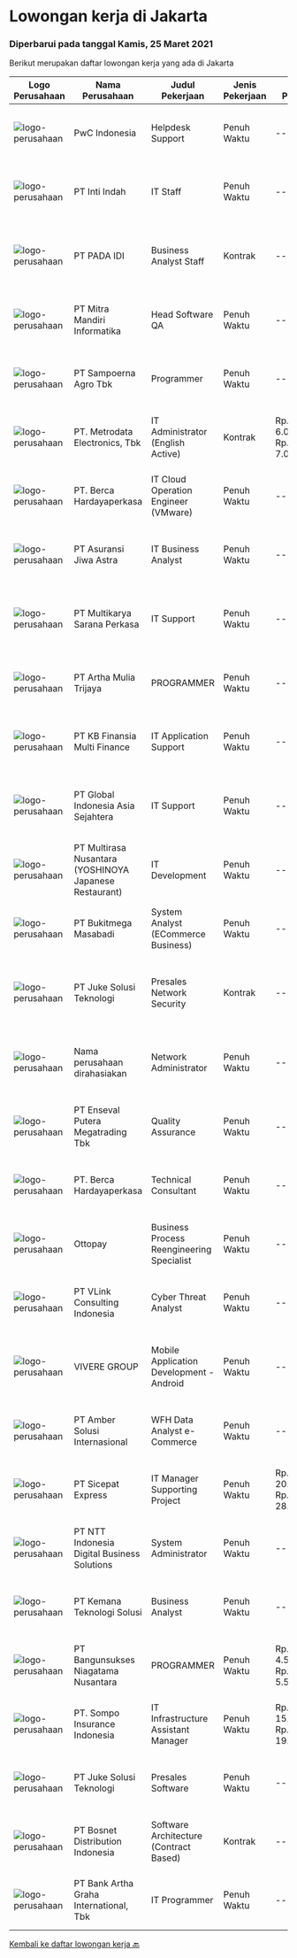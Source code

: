 
  # Lowongan kerja di Jakarta

  ### Diperbarui pada tanggal Kamis, 25 Maret 2021

  Berikut merupakan daftar lowongan kerja yang ada di Jakarta

  |Logo Perusahaan | Nama Perusahaan | Judul Pekerjaan | Jenis Pekerjaan | Gaji Pekerjaan | Lokasi | Deskripsi | Tanggal diunggah | Pranala |
  | -------------- | --------------- | --------------- | --------- | --------- | -------------- | ------- | ----------- | ----------- |
  |![logo-perusahaan](https://image-service-cdn.seek.com.au/9ff3545ea836cbfcd53151efb3c363c740655fa6/ee4dce1061f3f616224767ad58cb2fc751b8d2dc)|PwC Indonesia|Helpdesk Support|Penuh Waktu|---|Jakarta Selatan|Responsibilities:You will be first point of contact for all requests, queries and issues (faults or problems) concerning PwC Indonesia provided IT...|Rabu, 24 Maret 2021|https://www.jobstreet.co.id/id/job/helpdesk-support-3489154?token=0~968d80e7-04f6-45c3-8b53-c6a23a4a6d7b&sectionRank=1&jobId=jobstreet-id-job-3489154|
|![logo-perusahaan](https://image-service-cdn.seek.com.au/d5ad2a7dd985d2d851799da7debfd1d496834265/ee4dce1061f3f616224767ad58cb2fc751b8d2dc)|PT Inti Indah|IT Staff|Penuh Waktu|---|Jakarta Barat|Deskripsi Pekerjaan: Memastikan komputer yang digunakan oleh user dapat berfungsi dengan baik. Memastikan komputer yang digunakan oleh user terhubung...|Rabu, 24 Maret 2021|https://www.jobstreet.co.id/id/job/it-staff-3489149?token=0~968d80e7-04f6-45c3-8b53-c6a23a4a6d7b&sectionRank=2&jobId=jobstreet-id-job-3489149|
|![logo-perusahaan](https://image-service-cdn.seek.com.au/02016919218b83eb263b882ec30695db32ce2212/ee4dce1061f3f616224767ad58cb2fc751b8d2dc)|PT PADA IDI|Business Analyst Staff|Kontrak|---|Jakarta Pusat|Job Description : Work with key stakeholders from Finanace, Accounting, Marketing and Production teams to deliver strategy and monitor implementation...|Rabu, 24 Maret 2021|https://www.jobstreet.co.id/id/job/business-analyst-staff-3489579?token=0~968d80e7-04f6-45c3-8b53-c6a23a4a6d7b&sectionRank=3&jobId=jobstreet-id-job-3489579|
|![logo-perusahaan](https://image-service-cdn.seek.com.au/a8a484db6d721d8f5ce28e85f63446dc8f63a2b7/ee4dce1061f3f616224767ad58cb2fc751b8d2dc)|PT Mitra Mandiri Informatika|Head Software QA|Penuh Waktu|---|Jakarta Raya|Candidate must possess at least Bachelor's Degree in Computer Science/Information Technology or equivalent. At least 3 Year(s) of working experience...|Rabu, 24 Maret 2021|https://www.jobstreet.co.id/id/job/head-software-qa-3481190?token=0~968d80e7-04f6-45c3-8b53-c6a23a4a6d7b&sectionRank=4&jobId=jobstreet-id-job-3481190|
|![logo-perusahaan](https://image-service-cdn.seek.com.au/80feeb00e2f35f0c10ffdd5e864b42bcecda685c/ee4dce1061f3f616224767ad58cb2fc751b8d2dc)|PT Sampoerna Agro Tbk|Programmer|Penuh Waktu|---|Jakarta Selatan|Develop application and report (ERP and In-house) by employing programming standard and framework. Carry out necessary code-review in order to...|Rabu, 24 Maret 2021|https://www.jobstreet.co.id/id/job/programmer-3489706?token=0~968d80e7-04f6-45c3-8b53-c6a23a4a6d7b&sectionRank=5&jobId=jobstreet-id-job-3489706|
|![logo-perusahaan](https://image-service-cdn.seek.com.au/360ff551a5280d24a3ac9432bdc8ba5ec988566b/ee4dce1061f3f616224767ad58cb2fc751b8d2dc)|PT. Metrodata Electronics, Tbk|IT Administrator (English Active)|Kontrak|Rp. 6.000.000-Rp. 7.000.000|Jakarta Timur|Job Qualification Candidate must possess at least Bachelor Degree in IT Preferably 2 Year(s) of working experience in the related field is required...|Rabu, 24 Maret 2021|https://www.jobstreet.co.id/id/job/it-administrator-english-active-3489622?token=0~968d80e7-04f6-45c3-8b53-c6a23a4a6d7b&sectionRank=6&jobId=jobstreet-id-job-3489622|
|![logo-perusahaan](https://image-service-cdn.seek.com.au/07808e0e0514b875ff9e370c520f3f76aeab9a82/ee4dce1061f3f616224767ad58cb2fc751b8d2dc)|PT. Berca Hardayaperkasa|IT Cloud Operation Engineer (VMware)|Penuh Waktu|---|Jakarta Pusat|Job Description : Monitoring cloud environment (both VMware vCloud and Network Will be participating in shifting (24x7) with work location in Abdul...|Rabu, 24 Maret 2021|https://www.jobstreet.co.id/id/job/it-cloud-operation-engineer-vmware-3489632?token=0~968d80e7-04f6-45c3-8b53-c6a23a4a6d7b&sectionRank=7&jobId=jobstreet-id-job-3489632|
|![logo-perusahaan](https://image-service-cdn.seek.com.au/c33121de609a1e8204a4683646064be0534f6441/ee4dce1061f3f616224767ad58cb2fc751b8d2dc)|PT Asuransi Jiwa Astra|IT Business Analyst|Penuh Waktu|---|Jakarta Selatan|Job Duties :To understand of business change needs, assessing the business impact of those changes, capturing, analysing, delivering, documenting...|Rabu, 24 Maret 2021|https://www.jobstreet.co.id/id/job/it-business-analyst-3489373?token=0~968d80e7-04f6-45c3-8b53-c6a23a4a6d7b&sectionRank=8&jobId=jobstreet-id-job-3489373|
|![logo-perusahaan](https://image-service-cdn.seek.com.au/6cd969d90027b7eb5d914b4483a838fcc183bb2d/ee4dce1061f3f616224767ad58cb2fc751b8d2dc)|PT Multikarya Sarana Perkasa|IT Support|Penuh Waktu|---|Jakarta Raya|1. Memastikan semua komputer dapat digunakan dengan baik danterhubung pada jaringan2. Menguasai Program Accurate 43. Menyimpan seluruh data pada...|Rabu, 24 Maret 2021|https://www.jobstreet.co.id/id/job/it-support-3489850?token=0~968d80e7-04f6-45c3-8b53-c6a23a4a6d7b&sectionRank=9&jobId=jobstreet-id-job-3489850|
|![logo-perusahaan](https://image-service-cdn.seek.com.au/116f258f57cc97c2bdf695e4b842ad4c8439152c/ee4dce1061f3f616224767ad58cb2fc751b8d2dc)|PT Artha Mulia Trijaya|PROGRAMMER|Penuh Waktu|---|Jakarta Barat|PROGRAMMER Requirement Experience with RPA Software : example Gleematic, UI Path, etc will be an advantage Experience with architecting and developing...|Rabu, 24 Maret 2021|https://www.jobstreet.co.id/id/job/programmer-3484708?token=0~968d80e7-04f6-45c3-8b53-c6a23a4a6d7b&sectionRank=10&jobId=jobstreet-id-job-3484708|
|![logo-perusahaan](https://image-service-cdn.seek.com.au/ed6b5f2b90a5ab080f1516f403c8482cf0feea25/ee4dce1061f3f616224767ad58cb2fc751b8d2dc)|PT KB Finansia Multi Finance|IT Application Support|Penuh Waktu|---|Jakarta Selatan|Job Description Memonitor kinerja dan memproses permasalahan sistem aplikasi perusahaan yang muncul baik dari komplain usr maupun dari sumber lain...|Rabu, 24 Maret 2021|https://www.jobstreet.co.id/id/job/it-application-support-3489961?token=0~968d80e7-04f6-45c3-8b53-c6a23a4a6d7b&sectionRank=11&jobId=jobstreet-id-job-3489961|
|![logo-perusahaan](https://image-service-cdn.seek.com.au/6bde9f64206a3898ce1761cc396a89b907727839/ee4dce1061f3f616224767ad58cb2fc751b8d2dc)|PT Global Indonesia Asia Sejahtera|IT Support|Penuh Waktu|---|Jakarta Utara|Job Description: Memahami Konfigurasi Router Mikrotik (Diutamakan) Melakukan Maintenance Server Melakukan Komunikasi Dengan Pihak Eksternal (Isp,...|Rabu, 24 Maret 2021|https://www.jobstreet.co.id/id/job/it-support-3490112?token=0~968d80e7-04f6-45c3-8b53-c6a23a4a6d7b&sectionRank=12&jobId=jobstreet-id-job-3490112|
|![logo-perusahaan](https://image-service-cdn.seek.com.au/a778043336826ff83c2ad03cab969f15e9bbb0b9/ee4dce1061f3f616224767ad58cb2fc751b8d2dc)|PT Multirasa Nusantara (YOSHINOYA Japanese Restaurant)|IT Development|Penuh Waktu|---|Jakarta Selatan|Job Description:·       Melakukan pengembangan aplikasi internal untuk kebutuhan semua departement.·       Mengembangkan aplikasi web dari sisi back...|Rabu, 24 Maret 2021|https://www.jobstreet.co.id/id/job/it-development-3489876?token=0~968d80e7-04f6-45c3-8b53-c6a23a4a6d7b&sectionRank=13&jobId=jobstreet-id-job-3489876|
|![logo-perusahaan](https://image-service-cdn.seek.com.au/f16b56e43524e9c6e66c5251d901ab5ba4adbef4/ee4dce1061f3f616224767ad58cb2fc751b8d2dc)|PT Bukitmega Masabadi|System Analyst (ECommerce Business)|Penuh Waktu|---|Jakarta Raya|Responsibilities Deploy, maintain, and troubleshoot core business applications, including application servers, associated hardware, endpoints, and...|Rabu, 24 Maret 2021|https://www.jobstreet.co.id/id/job/system-analyst-ecommerce-business-3489805?token=0~968d80e7-04f6-45c3-8b53-c6a23a4a6d7b&sectionRank=14&jobId=jobstreet-id-job-3489805|
|![logo-perusahaan](https://image-service-cdn.seek.com.au/ec364caa37662b9eab09c7c62373d34d81e8660d/ee4dce1061f3f616224767ad58cb2fc751b8d2dc)|PT Juke Solusi Teknologi|Presales Network Security|Kontrak|---|Jakarta Pusat|Position Summary:The Solutions Architect is a pre-sales resource that leads the consultative discovery of the client’s business goals, objectives, and...|Rabu, 24 Maret 2021|https://www.jobstreet.co.id/id/job/presales-network-security-3477209?token=0~968d80e7-04f6-45c3-8b53-c6a23a4a6d7b&sectionRank=15&jobId=jobstreet-id-job-3477209|
|![logo-perusahaan](https://us.123rf.com/450wm/pavelstasevich/pavelstasevich1811/pavelstasevich181101027/112815900-stock-vector-no-image-available-icon-flat-vector.jpg?ver=6)|Nama perusahaan dirahasiakan|Network Administrator|Penuh Waktu|---|Jakarta Pusat|Job Requirements Hard on experience network monitoring tools, network diagnostic &amp; analytics Good knowledge in TCP/IP and network protocol Good...|Rabu, 24 Maret 2021|https://www.jobstreet.co.id/id/job/network-administrator-3489822?token=0~968d80e7-04f6-45c3-8b53-c6a23a4a6d7b&sectionRank=16&jobId=jobstreet-id-job-3489822|
|![logo-perusahaan](https://image-service-cdn.seek.com.au/75282914681f1a65c44c32b321a482e587c47d05/ee4dce1061f3f616224767ad58cb2fc751b8d2dc)|PT Enseval Putera Megatrading Tbk|Quality Assurance|Penuh Waktu|---|Jakarta Timur|1.University degree in Information Systems, Computer Engineering and similar.2.Good understanding of QA/QC Methodologies and best practices.3.Good...|Rabu, 24 Maret 2021|https://www.jobstreet.co.id/id/job/quality-assurance-3489416?token=0~968d80e7-04f6-45c3-8b53-c6a23a4a6d7b&sectionRank=17&jobId=jobstreet-id-job-3489416|
|![logo-perusahaan](https://image-service-cdn.seek.com.au/07808e0e0514b875ff9e370c520f3f76aeab9a82/ee4dce1061f3f616224767ad58cb2fc751b8d2dc)|PT. Berca Hardayaperkasa|Technical Consultant|Penuh Waktu|---|Jakarta Raya|Job Description: Develop existing funcion on ERP JD Edwards &amp; Ideampiere Simplify function on ERP JD Edwards &amp; Ideampiere Develop the latest...|Rabu, 24 Maret 2021|https://www.jobstreet.co.id/id/job/technical-consultant-3481425?token=0~968d80e7-04f6-45c3-8b53-c6a23a4a6d7b&sectionRank=18&jobId=jobstreet-id-job-3481425|
|![logo-perusahaan](https://image-service-cdn.seek.com.au/33a44d4722fb7830f55e10ddc9b932471616609d/ee4dce1061f3f616224767ad58cb2fc751b8d2dc)|Ottopay|Business Process Reengineering Specialist|Penuh Waktu|---|Jakarta Raya|Job Description :  Develop and maintain sustainable tools that will help the Business Operations team to improve efficiency Responsible for the...|Rabu, 24 Maret 2021|https://www.jobstreet.co.id/id/job/business-process-reengineering-specialist-3481952?token=0~968d80e7-04f6-45c3-8b53-c6a23a4a6d7b&sectionRank=19&jobId=jobstreet-id-job-3481952|
|![logo-perusahaan](https://image-service-cdn.seek.com.au/5b9f8765f509bf05d3b8ac8a37976dbf6ce68a54/ee4dce1061f3f616224767ad58cb2fc751b8d2dc)|PT VLink Consulting Indonesia|Cyber Threat Analyst|Penuh Waktu|---|Jakarta Raya|Candidate must possess at least a Bachelor's Degree, Computer Science/Information Technology or equivalent. Required skill(s): SIEM, Firewall...|Rabu, 24 Maret 2021|https://www.jobstreet.co.id/id/job/cyber-threat-analyst-3489878?token=0~968d80e7-04f6-45c3-8b53-c6a23a4a6d7b&sectionRank=20&jobId=jobstreet-id-job-3489878|
|![logo-perusahaan](https://image-service-cdn.seek.com.au/6ad5fd41530e2ae68410bffc06344a92b7aa76ce/ee4dce1061f3f616224767ad58cb2fc751b8d2dc)|VIVERE GROUP|Mobile Application Development - Android|Penuh Waktu|---|Jakarta Raya|Job Description: Create and maintenance the application program Create and manage all documentation of application program Manage data and request of...|Rabu, 24 Maret 2021|https://www.jobstreet.co.id/id/job/mobile-application-development-android-3481823?token=0~968d80e7-04f6-45c3-8b53-c6a23a4a6d7b&sectionRank=21&jobId=jobstreet-id-job-3481823|
|![logo-perusahaan](https://us.123rf.com/450wm/pavelstasevich/pavelstasevich1811/pavelstasevich181101027/112815900-stock-vector-no-image-available-icon-flat-vector.jpg?ver=6)|PT Amber Solusi Internasional|WFH Data Analyst e-Commerce|Penuh Waktu|---|Jakarta Raya|WFH Data Analyst e-CommerceWe are seeking a full-time Data Analyst e-CommerceIf you have exceptional organizational skills and draw energy from being...|Senin, 22 Maret 2021|https://www.jobstreet.co.id/id/job/wfh-data-analyst-e-commerce-3487859?token=0~968d80e7-04f6-45c3-8b53-c6a23a4a6d7b&sectionRank=22&jobId=jobstreet-id-job-3487859|
|![logo-perusahaan](https://image-service-cdn.seek.com.au/918a557604767773d45b3ec71f1ac86ca9db56ba/ee4dce1061f3f616224767ad58cb2fc751b8d2dc)|PT Sicepat Express|IT Manager Supporting Project|Penuh Waktu|Rp. 20.000.000-Rp. 28.000.000|Jakarta Raya|Job Desc: Memimpin, mengelola, dan mengawasi 3 department; Helpdesk, Tech Writer, dan Product Implementor Melakukan review dan evaluasi terhadap...|Rabu, 24 Maret 2021|https://www.jobstreet.co.id/id/job/it-manager-supporting-project-3489280?token=0~968d80e7-04f6-45c3-8b53-c6a23a4a6d7b&sectionRank=23&jobId=jobstreet-id-job-3489280|
|![logo-perusahaan](https://image-service-cdn.seek.com.au/e0ba33e7017fb7f571a182e0769c6c3d43bea209/ee4dce1061f3f616224767ad58cb2fc751b8d2dc)|PT NTT Indonesia Digital Business Solutions|System Administrator|Penuh Waktu|---|Jakarta Raya|Requirements : Candidate must possess at least Bachelor's Degree, Master's Degree/Post Graduate Degree in Engineering (Computer/Telecommunication),...|Rabu, 24 Maret 2021|https://www.jobstreet.co.id/id/job/system-administrator-3490133?token=0~968d80e7-04f6-45c3-8b53-c6a23a4a6d7b&sectionRank=24&jobId=jobstreet-id-job-3490133|
|![logo-perusahaan](https://image-service-cdn.seek.com.au/3e62b25d68183b57ae4a4248a25806d853243b48/ee4dce1061f3f616224767ad58cb2fc751b8d2dc)|PT Kemana Teknologi Solusi|Business Analyst|Penuh Waktu|---|Jakarta Selatan|Responsibilities: Identify, understand and plan for organizational and human impacts of planned systems, and ensure that new technical requirements...|Rabu, 24 Maret 2021|https://www.jobstreet.co.id/id/job/business-analyst-3489873?token=0~968d80e7-04f6-45c3-8b53-c6a23a4a6d7b&sectionRank=25&jobId=jobstreet-id-job-3489873|
|![logo-perusahaan](https://image-service-cdn.seek.com.au/066178e17178cc417ed3b3ad8697afa8aa6dc758/ee4dce1061f3f616224767ad58cb2fc751b8d2dc)|PT Bangunsukses Niagatama Nusantara|PROGRAMMER|Penuh Waktu|Rp. 4.500.000-Rp. 5.500.000|Jakarta Barat|P/W (25-32thn) S1 (Ilmu Komputer / IT) GPA : 3.00 - 4.00 Mengerti bahasa pemrograman VB, DELPHI, .Net, JAVA, SQL, Android Studio Bisa bekerja sesua...|Rabu, 24 Maret 2021|https://www.jobstreet.co.id/id/job/programmer-3476923?token=0~968d80e7-04f6-45c3-8b53-c6a23a4a6d7b&sectionRank=26&jobId=jobstreet-id-job-3476923|
|![logo-perusahaan](https://image-service-cdn.seek.com.au/0357bd7451e331ad941b194197235042c6a0db80/ee4dce1061f3f616224767ad58cb2fc751b8d2dc)|PT. Sompo Insurance Indonesia|IT Infrastructure Assistant Manager|Penuh Waktu|Rp. 15.000.000-Rp. 19.500.000|Jakarta Raya|A. Job Description Administer and maintain varoius SOMPO Indonesia information technology network &amp; voice systems, other infra component is not...|Rabu, 24 Maret 2021|https://www.jobstreet.co.id/id/job/it-infrastructure-assistant-manager-3489650?token=0~968d80e7-04f6-45c3-8b53-c6a23a4a6d7b&sectionRank=27&jobId=jobstreet-id-job-3489650|
|![logo-perusahaan](https://image-service-cdn.seek.com.au/ec364caa37662b9eab09c7c62373d34d81e8660d/ee4dce1061f3f616224767ad58cb2fc751b8d2dc)|PT Juke Solusi Teknologi|Presales Software|Penuh Waktu|---|Jakarta Timur|Position Summary:The Pre-Sales it is a pre-sales resource that leads the consultative discovery of the client’s business goals, objectives, and...|Rabu, 24 Maret 2021|https://www.jobstreet.co.id/id/job/presales-software-3477235?token=0~968d80e7-04f6-45c3-8b53-c6a23a4a6d7b&sectionRank=28&jobId=jobstreet-id-job-3477235|
|![logo-perusahaan](https://image-service-cdn.seek.com.au/9d6fea383f32f646c8653ea043cd81933fcc22f2/ee4dce1061f3f616224767ad58cb2fc751b8d2dc)|PT Bosnet Distribution Indonesia|Software Architecture (Contract Based)|Kontrak|---|Jakarta Selatan|Job Responsibilities : Menentukan design high-level serta menentukan standar teknis (standard coding, tools, platform, database, dll) yang dibutuhkan...|Rabu, 24 Maret 2021|https://www.jobstreet.co.id/id/job/software-architecture-contract-based-3481392?token=0~968d80e7-04f6-45c3-8b53-c6a23a4a6d7b&sectionRank=29&jobId=jobstreet-id-job-3481392|
|![logo-perusahaan](https://image-service-cdn.seek.com.au/70fa0eb556930e429e3d8319f3e490ad555f1d13/ee4dce1061f3f616224767ad58cb2fc751b8d2dc)|PT Bank Artha Graha International, Tbk|IT Programmer|Penuh Waktu|---|Jakarta Raya|Job Descriptions Membangun dan merancang aplikasi Android untuk digunakan pada perangkat mobile Mampu untuk mengatasi berbagai kesalahan atau bug pada...|Rabu, 24 Maret 2021|https://www.jobstreet.co.id/id/job/it-programmer-3481191?token=0~968d80e7-04f6-45c3-8b53-c6a23a4a6d7b&sectionRank=30&jobId=jobstreet-id-job-3481191|


  [Kembali ke daftar lowongan kerja 🔙](../README.md#daftar-lowongan-kerja)
  